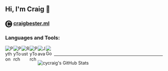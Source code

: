 ## Hi, I'm Craig 🐼

### [<img align="center" alt="" width="22px" src="https://github.com/cycraig/assets_shared/blob/c90c1e211d617f65502dbfcc244bc6fc5049c91e/img/favicon-32x32.png?raw=true"/>][website] [craigbester.ml][website]



### Languages and Tools:

[<img align="left" alt="Python" width="26px" src="https://simpleicons.org/icons/python.svg" />][python]

[<img align="left" alt="PyTorch" width="26px" src="https://simpleicons.org/icons/pytorch.svg"/>][pytorch]

[<img align="left" alt="Rust" width="26px" src="https://simpleicons.org/icons/rust.svg" />][rust]

[<img align="left" alt="PyTorch" width="26px" src="https://simpleicons.org/icons/webassembly.svg"/>][webassembly]

[<img align="left" alt="Java" width="26px" src="https://simpleicons.org/icons/java.svg"/>][java]

[<img align="left" alt="Go" width="26px" src="https://simpleicons.org/icons/go.svg"/>][go]


<br />

---
<img align="left" alt="cycraig's GitHub Stats" src="https://github-readme-stats.vercel.app/api?username=cycraig&show_icons=true&hide_border=true&count_private=true&hide_title=true" />

[website]: https://craigbester.ml
[python]: https://github.com/cycraig/MP-DQN
[pytorch]: https://github.com/cycraig/MP-DQN
[rust]: https://github.com/cycraig/rust-boids-wasm
[webassembly]: https://craigbester.ml
[go]: https://github.com/cycraig/scpbattle
[java]: https://github.com/cycraig
